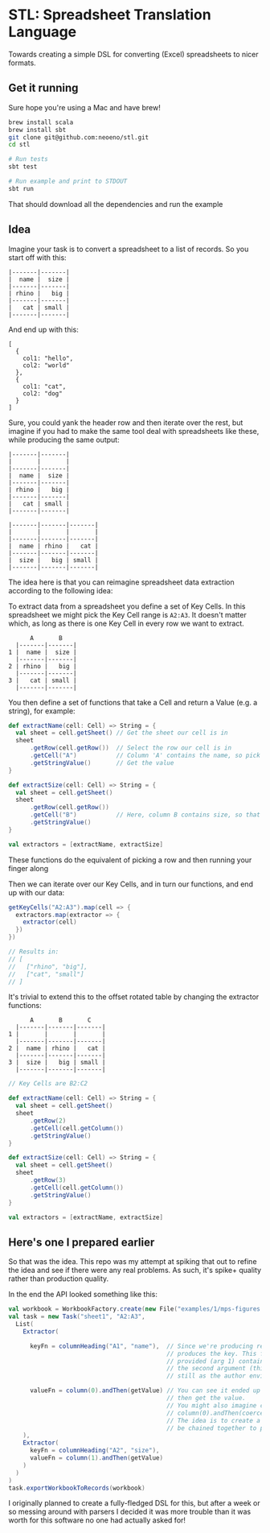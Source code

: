 # STL: Spreadsheet Translation Language

Towards creating a simple DSL for converting (Excel) spreadsheets to nicer formats.

## Get it running

Sure hope you're using a Mac and have brew!

```bash
brew install scala
brew install sbt
git clone git@github.com:neoeno/stl.git
cd stl

# Run tests
sbt test

# Run example and print to STDOUT
sbt run
```

That should download all the dependencies and run the example

## Idea

Imagine your task is to convert a spreadsheet to a list of records. So you start off with this:

```
|-------|-------|
|  name |  size |
|-------|-------|
| rhino |   big |
|-------|-------|
|   cat | small |
|-------|-------|
```

And end up with this:

```
[
  {
    col1: "hello",
    col2: "world"
  },
  {
    col1: "cat",
    col2: "dog"
  }
]
```

Sure, you could yank the header row and then iterate over the rest, but imagine if you had
to make the same tool deal with spreadsheets like these, while producing the same output:

```
|-------|-------|
|       |       |
|-------|-------|
|  name |  size |
|-------|-------|
| rhino |   big |
|-------|-------|
|   cat | small |
|-------|-------|
```

```
|-------|-------|-------|
|       |       |       |
|-------|-------|-------|
|  name | rhino |   cat |
|-------|-------|-------|
|  size |   big | small |
|-------|-------|-------|
```

The idea here is that you can reimagine spreadsheet data extraction according to the
following idea:

To extract data from a spreadsheet you define a set of Key Cells. In this spreadsheet
we might pick the Key Cell range is `A2:A3`. It doesn't matter which, as long as there
is one Key Cell in every row we want to extract.

```
      A       B
  |-------|-------|
1 |  name |  size |
  |-------|-------|
2 | rhino |   big |
  |-------|-------|
3 |   cat | small |
  |-------|-------|
```

You then define a set of functions that take a Cell and return a Value (e.g. a string),
for example:

```scala
def extractName(cell: Cell) => String = {
  val sheet = cell.getSheet() // Get the sheet our cell is in
  sheet
      .getRow(cell.getRow())  // Select the row our cell is in
      .getCell("A")           // Column 'A' contains the name, so pick that one
      .getStringValue()       // Get the value
}

def extractSize(cell: Cell) => String = {
  val sheet = cell.getSheet()
  sheet
      .getRow(cell.getRow())
      .getCell("B")           // Here, column B contains size, so that one instead
      .getStringValue()
}

val extractors = [extractName, extractSize]
```

These functions do the equivalent of picking a row and then running your finger along

Then we can iterate over our Key Cells, and in turn our functions, and end up with our data:

```scala
getKeyCells("A2:A3").map(cell => {
  extractors.map(extractor => {
    extractor(cell)
  })
})

// Results in:
// [
//   ["rhino", "big"],
//   ["cat", "small"]
// ]
```

It's trivial to extend this to the offset rotated table by changing the extractor functions:

```
      A       B       C
  |-------|-------|-------|
1 |       |       |       |
  |-------|-------|-------|
2 |  name | rhino |   cat |
  |-------|-------|-------|
3 |  size |   big | small |
  |-------|-------|-------|
```

```scala
// Key Cells are B2:C2

def extractName(cell: Cell) => String = {
  val sheet = cell.getSheet()
  sheet
      .getRow(2)
      .getCell(cell.getColumn())
      .getStringValue()
}

def extractSize(cell: Cell) => String = {
  val sheet = cell.getSheet()
  sheet
      .getRow(3)
      .getCell(cell.getColumn())
      .getStringValue()
}

val extractors = [extractName, extractSize]

```

## Here's one I prepared earlier

So that was the idea. This repo was my attempt at spiking that out to refine the idea
and see if there were any real problems. As such, it's spike+ quality rather than
production quality.

In the end the API looked something like this:


```scala
val workbook = WorkbookFactory.create(new File("examples/1/mps-figures.xls"))
val task = new Task("sheet1", "A2:A3",
  List(
    Extractor(

      keyFn = columnHeading("A1", "name"),  // Since we're producing records, we need a key and a value — this
                                            // produces the key. This function checks that the cell address
                                            // provided (arg 1) contains the label (arg 2), and then returns
                                            // the second argument (this is to ensure the spreadsheet is
                                            // still as the author envisaged)

      valueFn = column(0).andThen(getValue) // You can see it ended up more declarative — go to column 0,
                                            // then get the value.
                                            // You might also imagine cleaning up weird spreadsheets with:
                                            // column(0).andThen(coerceToString).andThen(value)
                                            // The idea is to create a library of 'operators' that can
                                            // be chained together to produce useful effects
    ),
    Extractor(
      keyFn = columnHeading("A2", "size"),
      valueFn = column(1).andThen(getValue)
    )
  )
)
task.exportWorkbookToRecords(workbook)
```

I originally planned to create a fully-fledged DSL for this, but after a week or so messing around with
parsers I decided it was more trouble than it was worth for this software no one had actually asked
for!